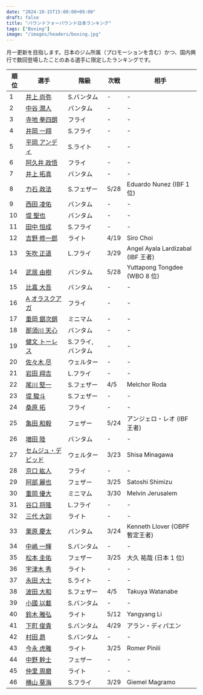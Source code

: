 ```yaml
---
date: "2024-10-15T15:00:00+09:00"
draft: false
title: "パウンドフォーパウンド日本ランキング"
tags: ["Boxing"]
image: "/images/headers/boxing.jpg"
---
```


月一更新を目指します。日本のジム所属（プロモーションを含む）かつ、国内興行で数回登場したことのある選手に限定したランキングです。

順位|選手|階級|次戦|相手
---|---|---|---|---
1|[井上 尚弥](https://boxrec.com/en/box-pro/628407)|S.バンタム|-|-
2|[中谷 潤人](https://boxrec.com/en/box-pro/718508)|バンタム|-|-
3|[寺地 拳四朗](https://boxrec.com/en/box-pro/692967)|フライ|-|-
4|[井岡 一翔](https://boxrec.com/en/box-pro/483786)|S.フライ|-|-
5|[平岡 アンディ](https://boxrec.com/en/box-pro/672119)|S.ライト|-|-
6|[阿久井 政悟](https://boxrec.com/en/box-pro/685429)|フライ|-|-
7|[井上 拓真](https://boxrec.com/en/box-pro/667667)|バンタム|-|-
8|[力石 政法](https://boxrec.com/en/box-pro/806436)|S.フェザー|5/28|Eduardo Nunez (IBF 1 位)
9|[西田 凌佑](https://boxrec.com/en/box-pro/898844)|バンタム|-|-
10|[堤 聖也](https://boxrec.com/en/box-pro/829718)|バンタム|-|-
11|[田中 恒成](https://boxrec.com/en/box-pro/666339)|S.フライ|-|-
12|[吉野 修一郎](https://boxrec.com/en/box-pro/737760)|ライト|4/19|Siro Choi
13|[矢吹 正道](https://boxrec.com/en/box-pro/752510)|L.フライ|3/29|Angel Ayala Lardizabal (IBF 王者)
14|[武居 由樹](https://boxrec.com/en/box-pro/990774)|バンタム|5/28|Yuttapong Tongdee (WBO 8 位)
15|[比嘉 大吾](https://boxrec.com/en/box-pro/691593)|バンタム|-|-
16|[A オラスクアガ](https://boxrec.com/en/box-pro/904246)|フライ|-|-
17|[重岡 銀次朗](https://boxrec.com/en/box-pro/846108)|ミニマム|-|-
18|[那須川 天心](https://boxrec.com/en/box-pro/853210)|バンタム|-|-
19|[健文 トーレス](https://boxrec.com/en/box-pro/233323)|S.フライ, バンタム|-|-
20|[佐々木 尽](https://boxrec.com/en/box-pro/847229)|ウェルター|-|-
21|[岩田 翔吉](https://boxrec.com/en/box-pro/853769)|L.フライ|-|-
22|[尾川 堅一](https://boxrec.com/en/box-pro/535757)|S.フェザー|4/5|Melchor Roda
23|[堤 駿斗](https://boxrec.com/en/box-pro/863092)|S.フェザー|-|-
24|[桑原 拓](https://boxrec.com/en/box-pro/836764)|フライ|-|-
25|[亀田 和毅](https://boxrec.com/en/box-pro/472942)|フェザー|5/24|アンジェロ・レオ (IBF 王者)
26|[増田 陸](https://boxrec.com/en/box-pro/1096530)|バンタム|-|-
27|[セムジュ・デビッド](https://boxrec.com/en/box-pro/898239)|ウェルター|3/23|Shisa Minagawa
28|[京口 紘人](https://boxrec.com/en/box-pro/752878)|フライ|-|-
29|[阿部 麗也](https://boxrec.com/en/box-pro/654234)|フェザー|3/25|Satoshi Shimizu
30|[重岡 優大](https://boxrec.com/en/box-pro/900843)|ミニマム|3/30|Melvin Jerusalem
31|[谷口 将隆](https://boxrec.com/en/box-pro/747308)|L.フライ|-|-
32|[三代 大訓](https://boxrec.com/en/box-pro/794104)|ライト|-|-
33|[栗原 慶太](https://boxrec.com/en/box-pro/568329)|バンタム|3/24|Kenneth Llover (OBPF 暫定王者)
34|[中嶋 一輝](https://boxrec.com/en/box-pro/799358)|S.バンタム|-|-
35|[松本 圭佑](https://boxrec.com/en/box-pro/944445)|フェザー|3/25|大久 祐哉 (日本 1 位)
36|[宇津木 秀](https://boxrec.com/en/box-pro/829717)|ライト|-|-
37|[永田 大士](https://boxrec.com/en/box-pro/694940)|S.ライト|-|-
38|[波田 大和](https://boxrec.com/en/box-pro/731145)|S.フェザー|4/5|Takuya Watanabe
39|[小國 以載](https://boxrec.com/en/box-pro/518213)|S.バンタム|-|-
40|[鈴木 雅弘](https://boxrec.com/en/box-pro/846560)|ライト|5/12|Yangyang Li
41|[下町 俊貴](https://boxrec.com/en/box-pro/740239)|S.バンタム|4/29|アラン・ディパエン
42|[村田 昴](https://boxrec.com/en/box-pro/893147)|S.バンタム|-|-
43|[今永 虎雅](https://boxrec.com/en/box-pro/889835)|ライト|3/25|Romer Pinili
44|[中野 幹士](https://boxrec.com/en/box-pro/853415)|フェザー|-|-
45|[仲里 周磨](https://boxrec.com/en/box-pro/716694)|ライト|-|-
46|[横山 葵海](https://boxrec.com/en/box-pro/1182099)|S.フライ|3/29|Giemel Magramo
